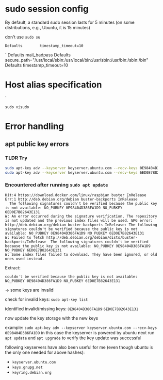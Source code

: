 
# sudo session config

By default, a standard sudo session lasts for 5 minutes (on some distributions, e.g., Ubuntu, it is 15 minutes)

don't use `sudo su`

`Defaults        timestamp_timeout=10`

`
Defaults        mail_badpass
Defaults        secure_path="/usr/local/sbin:/usr/local/bin:/usr/sbin:/usr/bin:/sbin:/bin"
Defaults        timestamp_timeout=10

# Host alias specification
`

`sudo visudo`


# Error handling

## apt public key errors

### TLDR Try

```bash
sudo apt-key adv --keyserver keyserver.ubuntu.com --recv-keys 0E98404D386FA1D9
sudo apt-key adv --keyserver keyserver.ubuntu.com --recv-keys 6ED0E7B82643E131
```

### Encountered after running `sudo apt update`

```lang-none
Hit:4 https://download.docker.com/linux/raspbian buster InRelease
Err:1 http://deb.debian.org/debian buster-backports InRelease
  The following signatures couldn't be verified because the public key is not available: NO_PUBKEY 0E98404D386FA1D9 NO_PUBKEY 6ED0E7B82643E131
W: An error occurred during the signature verification. The repository is not updated and the previous index files will be used. GPG error: http://deb.debian.org/debian buster-backports InRelease: The following signatures couldn't be verified because the public key is not available: NO_PUBKEY 0E98404D386FA1D9 NO_PUBKEY 6ED0E7B82643E131
W: Failed to fetch http://deb.debian.org/debian/dists/buster-backports/InRelease  The following signatures couldn't be verified because the public key is not available: NO_PUBKEY 0E98404D386FA1D9 NO_PUBKEY 6ED0E7B82643E131
W: Some index files failed to download. They have been ignored, or old ones used instead.
```

Extract:

```lang-none
couldn't be verified because the public key is not available: NO_PUBKEY 0E98404D386FA1D9 NO_PUBKEY 6ED0E7B82643E131
```

&rarr; some keys are invalid

check for invalid keys:
`sudo apt-key list`

identified invalid/missing keys: `0E98404D386FA1D9` `6ED0E7B82643E131`

now update the key storage with the new keys

example:
`sudo apt-key adv --keyserver keyserver.ubuntu.com --recv-keys 0E98404D386FA1D9`
in this case the keyserver is powered by ubuntu
next run  `apt update` and `apt upgrade` to verify the key update was successful

following keyservers have also been useful for me (even though ubuntu is the only one needed for above hashes):

- `keyserver.ubuntu.com`
- `keys.gnupg.net`
- `keyring.debian.org`

